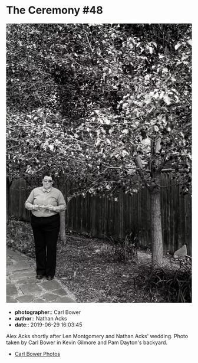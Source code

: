 # The Ceremony #48

![Alex Acks shortly after Len Montgomery and Nathan Acks' wedding](assets/2019-06-29-set-1-the-ceremony-48.webp)

* **photographer**:: Carl Bower  
* **author**:: Nathan Acks  
* **date**:: 2019-06-29 16:03:45

Alex Acks shortly after Len Montgomery and Nathan Acks' wedding. Photo taken by Carl Bower in Kevin Gilmore and Pam Dayton's backyard.

* [Carl Bower Photos](https://carlbowerphotos.com)
